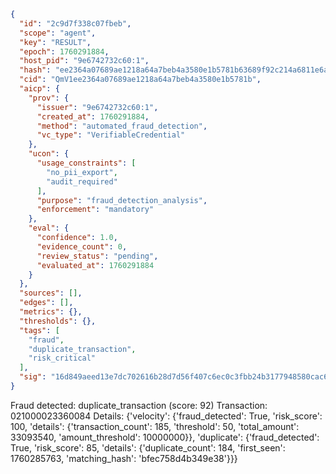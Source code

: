 ```json
{
  "id": "2c9d7f338c07fbeb",
  "scope": "agent",
  "key": "RESULT",
  "epoch": 1760291884,
  "host_pid": "9e6742732c60:1",
  "hash": "ee2364a07689ae1218a64a7beb4a3580e1b5781b63689f92c214a6811e6ad89e",
  "cid": "QmV1ee2364a07689ae1218a64a7beb4a3580e1b5781b",
  "aicp": {
    "prov": {
      "issuer": "9e6742732c60:1",
      "created_at": 1760291884,
      "method": "automated_fraud_detection",
      "vc_type": "VerifiableCredential"
    },
    "ucon": {
      "usage_constraints": [
        "no_pii_export",
        "audit_required"
      ],
      "purpose": "fraud_detection_analysis",
      "enforcement": "mandatory"
    },
    "eval": {
      "confidence": 1.0,
      "evidence_count": 0,
      "review_status": "pending",
      "evaluated_at": 1760291884
    }
  },
  "sources": [],
  "edges": [],
  "metrics": {},
  "thresholds": {},
  "tags": [
    "fraud",
    "duplicate_transaction",
    "risk_critical"
  ],
  "sig": "16d849aeed13e7dc702616b28d7d56f407c6ec0c3fbb24b3177948580cac6e60"
}
```

Fraud detected: duplicate_transaction (score: 92)
Transaction: 021000023360084
Details: {'velocity': {'fraud_detected': True, 'risk_score': 100, 'details': {'transaction_count': 185, 'threshold': 50, 'total_amount': 33093540, 'amount_threshold': 10000000}}, 'duplicate': {'fraud_detected': True, 'risk_score': 85, 'details': {'duplicate_count': 184, 'first_seen': 1760285763, 'matching_hash': 'bfec758d4b349e38'}}}